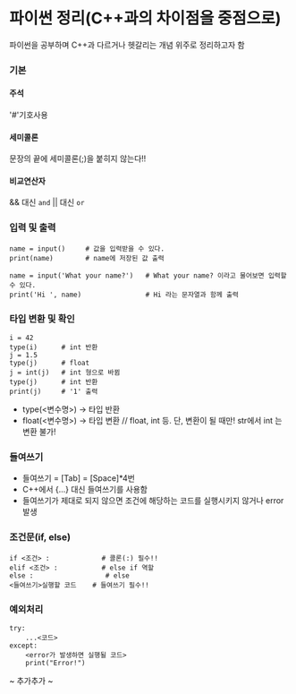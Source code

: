 # 파이썬 정리(C++과의 차이점을 중점으로)
파이썬을 공부하며 C++과 다르거나 헷갈리는 개념 위주로 정리하고자 함
            
           
### 기본
#### 주석
'#'기호사용
#### 세미콜론
문장의 끝에 세미콜론(;)을 붙히지 않는다!!
#### 비교연산자
&& 대신 `and` || 대신 `or` 
        
          
### 입력 및 출력

    name = input()     # 값을 입력받을 수 있다.
    print(name)        # name에 저장된 값 출력
    
    name = input('What your name?')   # What your name? 이라고 물어보면 입력할 수 있다.
    print('Hi ', name)                # Hi 라는 문자열과 함께 출력

     
           
### 타입 변환 및 확인
    i = 42
    type(i)      # int 반환
    j = 1.5
    type(j)      # float
    j = int(j)   # int 형으로 바뀜
    type(j)      # int 반환
    print(j)     # '1' 출력

 - type(<변수명>) -> 타입 반환 
 - float(<변수명>) -> 타입 변환 // float, int 등.  단, 변환이 될 때만! str에서 int 는 변환 불가!
          
               
### 들여쓰기
- 들여쓰기 = [Tab] = [Space]*4번
- C++에서 {...} 대신 들여쓰기를 사용함
- 들여쓰기가 제대로 되지 않으면 조건에 해당하는 코드를 실행시키지 않거나 error 발생
         
           
### 조건문(if, else)
    if <조건> :             # 콜론(:) 필수!!
    elif <조건> :           # else if 역할
    else :                  # else
    <들여쓰기>실행할 코드    # 들여쓰기 필수!!

### 예외처리
    try:
    	...<코드>
    except:
    	<error가 발생하면 실행될 코드>
    	print("Error!")

~ 추가추가 ~ 

